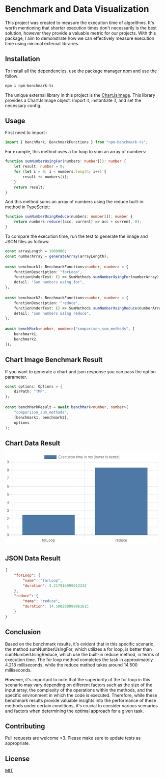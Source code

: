 # Benchmark and Data Visualization

This project was created to measure the execution time of algorithms. It's worth mentioning that shorter execution times don't necessarily is the best solution, however they provide a valuable metric for our projects. With this package, I aim to demonstrate how we can effectively measure execution time using minimal external libraries.

## Installation

To install all the dependencies, use the package manager [npm](https://www.npmjs.com/) and use the follow:

```bash
npm i npm-benchmark-ts
```

The unique external library in this project is the [ChartJsImage](https://www.npmjs.com/package/chartjs-to-image/).
This library provides a ChartJsImage object. Import it, instantiate it, and set the necessary config.

## Usage

First need to import :

```typescript
import { benchMark, BenchmarkFunctions } from "npm-benchmark-ts";
```

For example, this method uses a for loop to sum an array of numbers:

```typescript
function sumNumberUsingFor(numbers: number[]): number {
	let result: number = 0;
	for (let i = 0; i < numbers.length; i++) {
		result += numbers[i];
	}
	return result;
}
```

And this method sums an array of numbers using the reduce built-in method in TypeScript:

```typescript
function sumNumberUsingReduce(numbers: number[]): number {
	return numbers.reduce((acc, current) => acc + current, 0);
}
```

To compare the execution time, run the test to generate the image and JSON files as follows:

```typescript
const arrayLength = 1000000;
const numberArray = generateArray(arrayLength);

const benchmark1: BenchmarkFunctions<number, number> = {
	functionDescription: "forLoop",
	functionUnderTest: () => SumMethods.sumNumberUsingFor(numberArray),
	detail: "Sum numbers using for",
};

const benchmark2: BenchmarkFunctions<number, number> = {
	functionDescription: "reduce",
	functionUnderTest: () => SumMethods.sumNumberUsingReduce(numberArray),
	detail: "Sum numbers using reduce",
};

await benchMark<number, number>("comparison_sum_methods", [
	benchmark1,
	benchmark2,
]);
```

## Chart Image Benchmark Result

If you want to generate a chart and json response you can pass the option parameter.

```typescript
const options: Options = {
	dirPath: "TMP",
};

const benchMarkResult = await benchMark<number, number>(
	"comparison_sum_methods",
	[benchmark1, benchmark2],
	options
);
```

## Chart Data Result

![chart image](/TMP/comparison_sum_methods.png "Result chart png image")

## JSON Data Result

```json
{
	"forLoop": {
		"name": "forLoop",
		"duration": 4.217916999012232
	},
	"reduce": {
		"name": "reduce",
		"duration": 14.500208999961615
	}
}
```

## Conclusion

Based on the benchmark results, it's evident that in this specific scenario, the method sumNumberUsingFor, which utilizes a for loop, is better than sumNumberUsingReduce, which use the built-in reduce method, in terms of execution time. The for loop method completes the task in approximately 4.218 milliseconds, while the reduce method takes around 14.500 milliseconds.

However, it's important to note that the superiority of the for loop in this scenario may vary depending on different factors such as the size of the input array, the complexity of the operations within the methods, and the specific environment in which the code is executed. Therefore, while these benchmark results provide valuable insights into the performance of these methods under certain conditions, it's crucial to consider various scenarios and factors when determining the optimal approach for a given task.

## Contributing

Pull requests are welcome <3. Please make sure to update tests as appropriate.

## License

[MIT](https://choosealicense.com/licenses/mit/)
